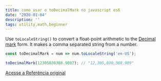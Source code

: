 ```yaml
---
title: como usar o toDecimalMark no javascript es6
date: "2020-01-04"
description: ''
tags: utility,math,beginner
---
```


Use `toLocaleString()` to convert a float-point arithmetic to the [Decimal mark](https://en.wikipedia.org/wiki/Decimal_mark) form. It makes a comma separated string from a number.

```js
const toDecimalMark = num => num.toLocaleString('en-US');
```

```js
toDecimalMark(12305030388.9087); // "12,305,030,388.909"
```


[Acesse a Referência original](http://github.com/30-seconds/)
